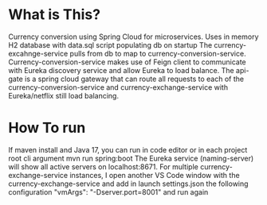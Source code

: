 # What is This?

Currency conversion using Spring Cloud for microservices. Uses in memory H2 database with data.sql script populating db on startup
The currency-excahnge-service pulls from db to map to currency-conversion-service. Currency-conversion-service makes use of Feign client 
to communicate with Eureka discovery service and allow Eureka to load balance. The api-gate is a spring cloud gateway 
that can route all requests to each of the  currency-conversion-service and  currency-exchange-service with Eureka/netflix
still load balancing.

# How To run
If maven install and Java 17, you can run in code editor or in each project root cli argument mvn run spring:boot
The Eureka service (naming-server) will show all active servers on localhost:8671. For multiple  currency-exchange-service instances, I open another VS Code window
with the currency-exchange-service and add in launch settings.json the following configuration
		"vmArgs": "-Dserver.port=8001" and run again	
